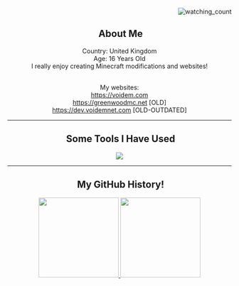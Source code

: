 <div align= "right">
  </br><img src="https://komarev.com/ghpvc/?username=voidemlive&color=blue" alt="watching_count" /> 
</div>
<div align= "center">
<h2> &nbsp;About Me</h2>
Country: United Kingdom
</br>Age: 16 Years Old
</br>I really enjoy creating Minecraft modifications and websites!

</br>My websites:<br>
https://voidem.com <br>
https://greenwoodmc.net [OLD]<br>
https://dev.voidemnet.com [OLD-OUTDATED]

</div>

---

<div align= "center">
<h2> &nbsp;Some Tools I Have Used</h2>
<img src="https://skillicons.dev/icons?i=ae,blender,cs,cloudflare,css,discord,docker,dotnet,eclipse,git,github,gradle,html,idea,java,js,jquery,kotlin,linux,lua,md,mysql,nginx,nodejs,ps,php,powershell,py,stackoverflow,unity,unreal,visualstudio,vscode,webpack,wordpress&perline=7" />
</div>

---

<div align= "center">
<h2> &nbsp;My GitHub History!</h2>

<a href="https://github.com/voidemlive">
  <img height="180em" src="https://github-readme-stats.vercel.app/api?username=voidemlive&theme=noctis_minimus&show_icons=true" />
  <img height="180em" src="https://github-readme-stats.vercel.app/api/top-langs/?username=voidemlive&theme=noctis_minimus&layout=compact"/>
</a>
</div>
